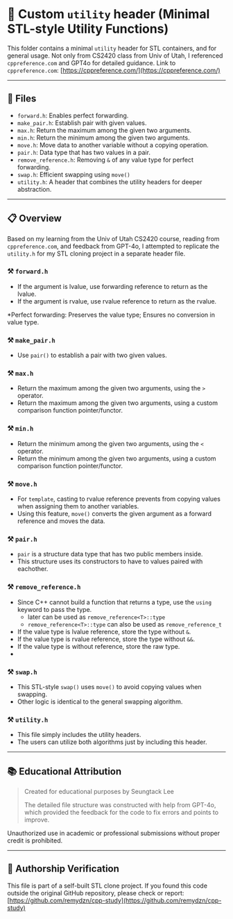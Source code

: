 # 💽 Custom `utility` header (Minimal STL-style Utility Functions)

This folder contains a minimal `utility` header for STL containers, and for general usage.
Not only from CS2420 class from Univ of Utah, I referenced `cppreference.com` and GPT4o for detailed guidance.
Link to `cppreference.com`: [https://cppreference.com/](https://cppreference.com/)

---

## 💾 Files
- `forward.h`: Enables perfect forwarding.
- `make_pair.h`: Establish pair with given values.
- `max.h`: Return the maximum among the given two arguments.
- `min.h`: Return the minimum among the given two arguments.
- `move.h`: Move data to another variable without a copying operation.
- `pair.h`: Data type that has two values in a pair.
- `remove_reference.h`: Removing `&` of any value type for perfect forwarding.
- `swap.h`: Efficient swapping using `move()`
- `utility.h`: A header that combines the utility headers for deeper abstraction.

---

## 📋 Overview
Based on my learning from the Univ of Utah CS2420 course, reading from `cppreference.com`, and feedback from GPT-4o,
I attempted to replicate the `utility.h` for my STL cloning project in a separate header file. 

### ⚒️ `forward.h`
- If the argument is lvalue, use forwarding reference to return as the lvalue.
- If the argument is rvalue, use rvalue reference to return as the rvalue.

*Perfect forwarding: Preserves the value type; Ensures no conversion in value type.

### ⚒️ `make_pair.h`
- Use `pair()` to establish a pair with two given values.

### ⚒️ `max.h`
- Return the maximum among the given two arguments, using the `>` operator.
- Return the maximum among the given two arguments, using a custom comparison function pointer/functor.

### ⚒️ `min.h`
- Return the minimum among the given two arguments, using the `<` operator.
- Return the minimum among the given two arguments, using a custom comparison function pointer/functor.

### ⚒️ `move.h`
- For `template`, casting to rvalue reference prevents from copying values when assigning them to another variables.
- Using this feature, `move()` converts the given argument as a forward reference and moves the data.

### ⚒️ `pair.h`
- `pair` is a structure data type that has two public members inside.
- This structure uses its constructors to have to values paired with eachother.

### ⚒️ `remove_reference.h`
- Since C++ cannot build a function that returns a type, use the `using` keyword to pass the type.
  - later can be used as `remove_reference<T>::type`
  - `remove_reference<T>::type` can also be used as `remove_reference_t`
- If the value type is lvalue reference, store the type without `&`.
- If the value type is rvalue reference, store the type without `&&`.
- If the value type is without reference, store the raw type.
- 

### ⚒️ `swap.h`
- This STL-style `swap()` uses `move()` to avoid copying values when swapping.
- Other logic is identical to the general swapping algorithm.

### ⚒️ `utility.h`
- This file simply includes the utility headers.
- The users can utilize both algorithms just by including this header.
---

## 📚 Educational Attribution
> Created for educational purposes by Seungtack Lee
>
> The detailed file structure was constructed with help from GPT-4o,
> which provided the feedback for the code to fix errors and points to improve.

Unauthorized use in academic or professional submissions without proper credit is prohibited.

---

## 📖 Authorship Verification
This file is part of a self-built STL clone project.
If you found this code outside the original GitHub repository, please check or report:
[https://github.com/remydzn/cpp-study](https://github.com/remydzn/cpp-study)
